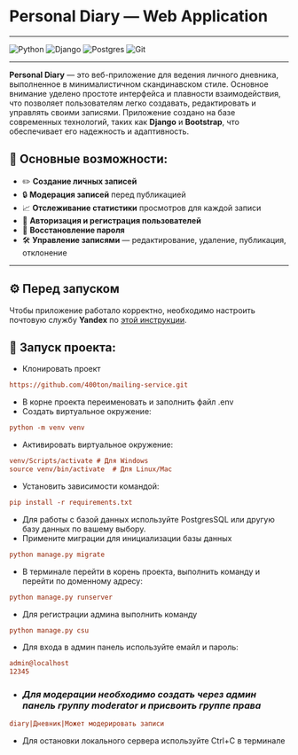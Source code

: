 # Personal Diary — Web Application
___
![Python](https://img.shields.io/badge/python-3670A0?style=for-the-badge&logo=python&logoColor=ffdd54)
![Django](https://img.shields.io/badge/django-%23092E20.svg?style=for-the-badge&logo=django&logoColor=white)
![Postgres](https://img.shields.io/badge/postgres-%23316192.svg?style=for-the-badge&logo=postgresql&logoColor=white)
![Git](https://img.shields.io/badge/git-%23F05033.svg?style=for-the-badge&logo=git&logoColor=white)

---

**Personal Diary** — это веб-приложение для ведения личного дневника, выполненное в минималистичном скандинавском стиле. Основное внимание уделено простоте интерфейса и плавности взаимодействия, что позволяет пользователям легко создавать, редактировать и управлять своими записями. Приложение создано на базе современных технологий, таких как **Django** и **Bootstrap**, что обеспечивает его надежность и адаптивность.

## 🌟 Основные возможности:
- ✏️ **Создание личных записей**
- 🔒 **Модерация записей** перед публикацией
- 📈 **Отслеживание статистики** просмотров для каждой записи
- 🔐 **Авторизация и регистрация пользователей**
- 🔄 **Восстановление пароля**
- 🛠 **Управление записями** — редактирование, удаление, публикация, отклонение

---

## ⚙️ Перед запуском
Чтобы приложение работало корректно, необходимо настроить почтовую службу **Yandex** по [этой инструкции](https://clck.ru/3BLEsg).

## 🚀 Запуск проекта:
- Клонировать проект
```ini
https://github.com/400ton/mailing-service.git
```
- В корне проекта переименовать и заполнить файл .env
- Создать виртуальное окружение:

```ini
python -m venv venv
```
- Активировать виртуальное окружение:
```ini
venv/Scripts/activate # Для Windows
source venv/bin/activate  # Для Linux/Mac
```
- Установить зависимости командой:
```ini
pip install -r requirements.txt
```
- Для работы с базой данных используйте PostgresSQL или другую базу данных по вашему выбору. 
- Примените миграции для инициализации базы данных
```ini
python manage.py migrate
```
- В терминале перейти в корень проекта, выполнить команду и перейти по доменному адресу:
```ini
python manage.py runserver
```
- Для регистрации админа выполнить команду
```ini
python manage.py csu
```
- Для входа в админ панель используйте емайл и пароль:
```ini
admin@localhost
12345
```
- ### _Для модерации необходимо создать через админ панель группу moderator и присвоить группе права_

```ini
diary|Дневник|Может модерировать записи
```

- Для остановки локального сервера используйте Сtrl+С в терминале
